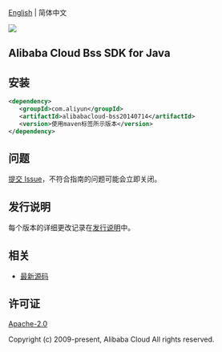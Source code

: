 [English](README.md) | 简体中文

![](https://aliyunsdk-pages.alicdn.com/icons/AlibabaCloud.svg)

## Alibaba Cloud Bss SDK for Java

## 安装

```xml
<dependency>
   <groupId>com.aliyun</groupId>
   <artifactId>alibabacloud-bss20140714</artifactId>
   <version>使用maven标签所示版本</version>
</dependency>
```

## 问题

[提交 Issue](https://github.com/aliyun/alibabacloud-java-async-sdk/issues/new)，不符合指南的问题可能会立即关闭。

## 发行说明

每个版本的详细更改记录在[发行说明](./ChangeLog.txt)中。

## 相关

- [最新源码](https://github.com/aliyun/alibabacloud-async-java-sdk/)

## 许可证

[Apache-2.0](http://www.apache.org/licenses/LICENSE-2.0)

Copyright (c) 2009-present, Alibaba Cloud All rights reserved.
